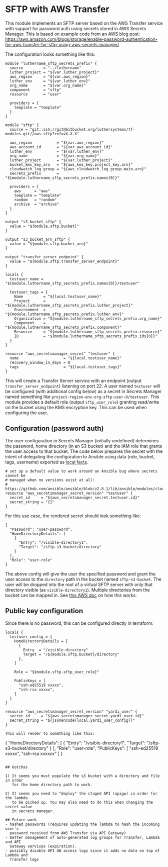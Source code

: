 # SFTP with AWS Transfer

This module implements an SFTP server based on the AWS Transfer service with
support for password auth using secrets stored in AWS Secrets Manager.  This is
based on example code from an AWS blog post:
https://aws.amazon.com/blogs/storage/enable-password-authentication-for-aws-transfer-for-sftp-using-aws-secrets-manager/

The configuration looks something like this:
```
module "luthername_sftp_secrets_prefix" {
  source         = "../luthername"
  luther_project = "${var.luther_project}"
  aws_region     = "${var.aws_region}"
  luther_env     = "${var.luther_env}"
  org_name       = "${var.org_name}"
  component      = "sftp"
  resource       = "user"

  providers = {
    template = "template"
  }
}

module "sftp" {
  source = "git::ssh://git@bitbucket.org/luthersystems/tf-modules.git//aws-sftp?ref=vX.X.X"

  aws_region           = "${var.aws_region}"
  aws_account_id       = "${var.aws_account_id}"
  luther_env           = "${var.luther_env}"
  org_name             = "${var.org_name}"
  luther_project       = "${var.luther_project}"
  bucket_kms_key_arn   = "${aws_kms_key.project_key.arn}"
  cloudwatch_log_group = "${aws_cloudwatch_log_group.main.arn}"
  secrets_prefix       = "${module.luthername_sftp_secrets_prefix.names[0]}"

  providers = {
    aws      = "aws"
    template = "template"
    random   = "random"
    archive  = "archive"
  }
}

output "s3_bucket_sftp" {
  value = "${module.sftp.bucket}"
}

output "s3_bucket_arn_sftp" {
  value = "${module.sftp.bucket_arn}"
}

output "transfer_server_endpoint" {
  value = "${module.sftp.transfer_server_endpoint}"
}

locals {
  testuser_name = "${module.luthername_sftp_secrets_prefix.names[0]}/testuser"

  testuser_tags = {
    Name         = "${local.testuser_name}"
    Project      = "${module.luthername_sftp_secrets_prefix.luther_project}"
    Environment  = "${module.luthername_sftp_secrets_prefix.luther_env}"
    Organization = "${module.luthername_sftp_secrets_prefix.org_name}"
    Component    = "${module.luthername_sftp_secrets_prefix.component}"
    Resource     = "${module.luthername_sftp_secrets_prefix.resource}"
    ID           = "${module.luthername_sftp_secrets_prefix.ids[0]}"
  }
}

resource "aws_secretsmanager_secret" "testuser" {
  name                    = "${local.testuser_name}"
  recovery_window_in_days = 0
  tags                    = "${local.testuser_tags}"
}
```

This will create a Transfer Server service with an endpoint (output
`transfer_server_endpoint`) listening on port 22.  A user named `testuser` will
be configured (with additional config below) as a secret in Secrets Manager
named something like `project-region-env-org-sftp-user-0/testuser`.  This module
provides a default role (output `sftp_user_role`) granting read/write on the
bucket using the KMS encryption key.  This can be used when configuring the
user.

## Configuration (password auth)

The user configuration in Secrets Manager (initially undefined) determines the
password, home directory (in an S3 bucket) and the IAM role that grants the user
access to that bucket.  The code below prepares the secret with the intent of
delegating the configuration to Ansible using data (role, bucket, tags,
username) exported as [local
facts](https://docs.ansible.com/ansible/latest/user_guide/playbooks_variables.html#local-facts-facts-d).

```
# set up a default value to work around an Ansible bug where secrets cannot be
# managed when no versions exist at all:
# https://github.com/ansible/ansible/blob/v2.8.1/lib/ansible/modules/cloud/amazon/aws_secret.py#L293
resource "aws_secretsmanager_secret_version" "testuser" {
  secret_id     = "${aws_secretsmanager_secret.testuser.id}"
  secret_string = "{}"
}
```

For this use case, the rendered secret should look something like:

```
{
  "Password": "user-password",
  "HomeDirectoryDetails": [
    {
      "Entry": "/visible-directory1",
      "Target": "/sftp-s3-bucket/directory"
    }
  ],
  "Role": "user-role"
}
```

The above config will give the user the specified password and grant the user
access to the `directory` path in the bucket named `sftp-s3-bucket`.  The user
will be dropped into the root of a virtual SFTP server with only that directory
visible (as `visible-directory1`).  Multiple directories from the bucket can be
mapped in.  See [this AWS
doc](https://aws.amazon.com/blogs/storage/using-aws-sftp-logical-directories-to-build-a-simple-data-distribution-service/)
on how this works.

## Public key configuration

Since there is no password, this can be configured directly in terraform:

```
locals {
  testuser_config = {
    HomeDirectoryDetails = [
      {
        Entry  = "/visible-directory"
        Target = "/${module.sftp.bucket}/directory"
      },
    ]

    Role = "${module.sftp.sftp_user_role}"

    PublicKeys = [
      "ssh-ed25519 xxxxx",
      "ssh-rsa xxxxx",
    ]
  }
}

resource "aws_secretsmanager_secret_version" "yardi_user" {
  secret_id     = "${aws_secretsmanager_secret.yardi_user.id}"
  secret_string = "${jsonencode(local.yardi_user_config)}"
}

This will render to something like this:

```
{
  "HomeDirectoryDetails": [
    {
      "Entry": "/visible-directory1",
      "Target": "/sftp-s3-bucket/directory"
    }
  ],
  "Role": "user-role",
  "PublicKeys": [
    "ssh-ed25519 xxxxx",
    "ssh-rsa xxxxxx"
  ]
}
```

## Gotchas

1) It seems you must populate the s3 bucket with a directory and file in order
   for the home directory path to work.

2) It seems you need to "deploy" the staged API (apigw) in order for the lambda
   to be picked up. You may also need to do this when changing the secret value
   in secrets manager.

## Future work
- hashed passwords (requires updating the lambda to hash the incoming user's
  password received from AWS Transfer via API Gateway)
- better management of auto-generated log groups for Transfer, Lambda and API
  Gateway services (expiration).
- possibly disable API GW access logs since it adds no data on top of Lambda and
  Transfer logs
